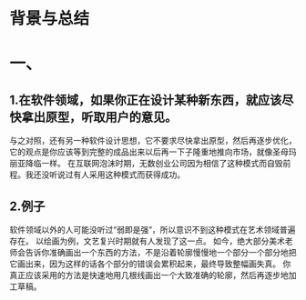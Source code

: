 # 背景与总结

# 一、
## 1.在软件领域，如果你正在设计某种新东西，就应该尽快拿出原型，听取用户的意见。

与之对照，还有另一种软件设计思想，它不要求尽快拿出原型，然后再逐步优化，它的观点是你应该等到完整的成品出来以后再一下子隆重地推向市场，就像圣母玛丽亚降临一样。
在互联网泡沫时期，无数创业公司因为相信了这种模式而自毁前程。我还没听说过有人采用这种模式而获得成功。

## 2.例子
软件领域以外的人可能没听过“弱即是强”，所以意识不到这种模式在艺术领域普遍存在。
以绘画为例，文艺复兴时期就有人发现了这一点。
如今，绝大部分美术老师会告诉你准确画出一个东西的方法，不是沿着轮廓慢慢地一个部分一个部分地把它画出来，因为这样的话各个部分的错误会累积起来，最终导致整幅画失真。
你真正应该采用的方法是快速地用几根线画出一个大致准确的轮廓，然后再逐步地加工草稿。